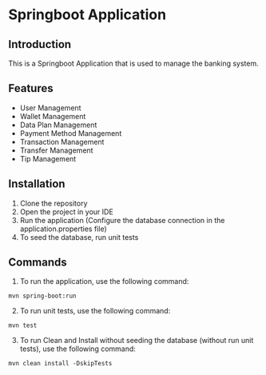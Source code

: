 # Springboot Application

## Introduction

This is a Springboot Application that is used to manage the banking system.

## Features

- User Management
- Wallet Management
- Data Plan Management
- Payment Method Management
- Transaction Management
- Transfer Management
- Tip Management

## Installation

1. Clone the repository
2. Open the project in your IDE
3. Run the application (Configure the database connection in the application.properties file)
4. To seed the database, run unit tests

## Commands

1. To run the application, use the following command:

```
mvn spring-boot:run
```

2. To run unit tests, use the following command:

```
mvn test
```

3. To run Clean and Install without seeding the database (without run unit tests), use the following command:

```
mvn clean install -DskipTests
```